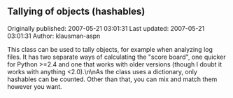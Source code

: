 ## Tallying of objects (hashables) 
Originally published: 2007-05-21 03:01:31 
Last updated: 2007-05-21 03:01:31 
Author: klausman-aspn  
 
This class can be used to tally objects, for example when analyzing log files. It has two separate ways of calculating the "score board", one quicker for Python >=2.4 and one that works with older versions (though I doubt it works with anything <2.0).\n\nAs the class uses a dictionary, only hashables can be counted. Other than that, you can mix and match them however you want.